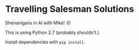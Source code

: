 # Travelling Salesman Solutions

Shenanigans in AI with Mike! :D

This is using Python 2.7 (probably shouldn't.)

Install dependencies with `pip install`.
